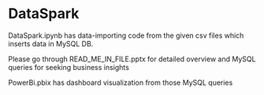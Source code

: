# DataSpark

DataSpark.ipynb has data-importing code from the given csv files which inserts data in MySQL DB.

Please go through READ_ME_IN_FILE.pptx for detailed overview and MySQL queries for seeking business insights

PowerBi.pbix has dashboard visualization from those MySQL queries
